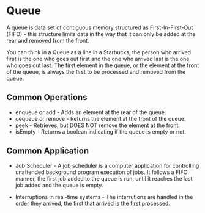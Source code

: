 # Queue

A queue is data set of contiguous memory structured as First-In-First-Out (FIFO) - this structure limits data in the way that it can only be added at the rear and removed from the front.

You can think in a Queue as a line in a Starbucks, the person who arrived first is the one who goes out first and the one who arrived last is the one who goes out last. The first element in the queue, or the element at the front  of the queue, is always the first to be processed and removed from the queue. 

## Common Operations

* enqueue or add - Adds an element at the rear of the queue.
* dequeue or remove - Returns the element at the front of the queue.
* peek - Retrieves, but DOES NOT remove the element at the front.
* isEmpty - Returns a boolean indicating if the queue is empty or not.

## Common Application

* Job Scheduler - A job scheduler is a computer application for controlling unattended background program execution of jobs. It follows a FIFO manner, the first job added to the queue is run, until it reaches the last job added and the queue is empty.

* Interruptions in real-time systems - The interrutions are handled in the order they arrived, the first that arrived is the first processed.